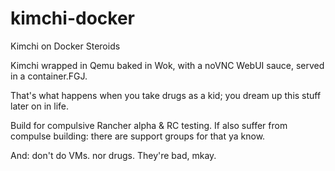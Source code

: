 # kimchi-docker
Kimchi on Docker Steroids

Kimchi wrapped in Qemu baked in Wok, with a noVNC WebUI sauce, served in a container.FGJ.

That's what happens when you take drugs as a kid; you dream up this stuff later on in life.

Build for compulsive Rancher alpha & RC testing. If also suffer from compulse building: there are support groups for that ya know.

And: don't do VMs. nor drugs. They're bad, mkay.
